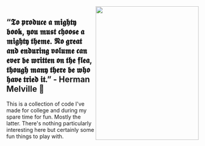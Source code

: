 <img align="right" src="https://i.imgur.com/YZ5Au0M.png" width=270px height=350px />

## “𝕿𝖔 𝖕𝖗𝖔𝖉𝖚𝖈𝖊 𝖆 𝖒𝖎𝖌𝖍𝖙𝖞 𝖇𝖔𝖔𝖐, 𝖞𝖔𝖚 𝖒𝖚𝖘𝖙 𝖈𝖍𝖔𝖔𝖘𝖊 𝖆 𝖒𝖎𝖌𝖍𝖙𝖞 𝖙𝖍𝖊𝖒𝖊. 𝕹𝖔 𝖌𝖗𝖊𝖆𝖙 𝖆𝖓𝖉 𝖊𝖓𝖉𝖚𝖗𝖎𝖓𝖌 𝖛𝖔𝖑𝖚𝖒𝖊 𝖈𝖆𝖓 𝖊𝖛𝖊𝖗 𝖇𝖊 𝖜𝖗𝖎𝖙𝖙𝖊𝖓 𝖔𝖓 𝖙𝖍𝖊 𝖋𝖑𝖊𝖆, 𝖙𝖍𝖔𝖚𝖌𝖍 𝖒𝖆𝖓𝖞 𝖙𝖍𝖊𝖗𝖊 𝖇𝖊 𝖜𝖍𝖔 𝖍𝖆𝖛𝖊 𝖙𝖗𝖎𝖊𝖉 𝖎𝖙.” - Herman Melville 🐳

This is a collection of code I've made for college and during my spare time for fun. Mostly the latter.
There's nothing particularly interesting here but certainly some fun things to play with.

